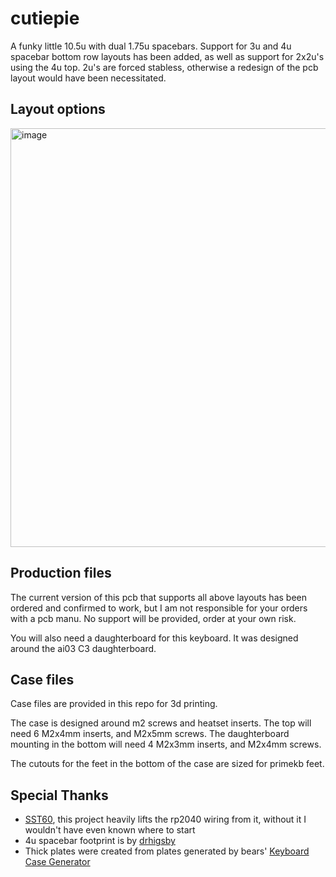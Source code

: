 # cutiepie
A funky little 10.5u with dual 1.75u spacebars. Support for 3u and 4u spacebar bottom row layouts has been added, as well as support for 2x2u's using the 4u top. 2u's are forced stabless, otherwise a redesign of the pcb layout would have been necessitated.

## Layout options
<img width="670" alt="image" src="https://user-images.githubusercontent.com/2542062/228435606-0b39249d-82b1-4044-99c2-dcd5d46f7e26.png">


## Production files
The current version of this pcb that supports all above layouts has been ordered and confirmed to work, but I am not responsible for your orders with a pcb manu. No support will be provided, order at your own risk.

You will also need a daughterboard for this keyboard. It was designed around the ai03 C3 daughterboard.

## Case files
Case files are provided in this repo for 3d printing.

The case is designed around m2 screws and heatset inserts. The top will need 6 M2x4mm inserts, and M2x5mm screws. The daughterboard mounting in the bottom will need 4 M2x3mm inserts, and M2x4mm screws.

The cutouts for the feet in the bottom of the case are sized for primekb feet.

## Special Thanks
- [SST60](https://github.com/dededecline/SST60), this project heavily lifts the rp2040 wiring from it, without it I wouldn't have even known where to start
- 4u spacebar footprint is by [drhigsby](https://github.com/drhigsby)
- Thick plates were created from plates generated by bears' [Keyboard Case Generator](https://github.com/gleorepo/Keyboard-Case-Generator)
